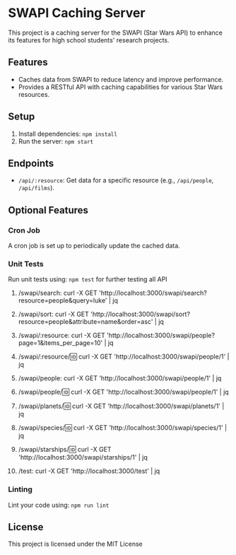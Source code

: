 # SWAPI Caching Server

This project is a caching server for the SWAPI (Star Wars API) to enhance its features for high school students' research projects.

## Features

- Caches data from SWAPI to reduce latency and improve performance.
- Provides a RESTful API with caching capabilities for various Star Wars resources.

## Setup

1. Install dependencies: `npm install`
2. Run the server: `npm start`

## Endpoints

- `/api/:resource`: Get data for a specific resource (e.g., `/api/people`, `/api/films`).

## Optional Features

### Cron Job

A cron job is set up to periodically update the cached data.

### Unit Tests

Run unit tests using: `npm test`
for further testing all API
1. /swapi/search:
curl -X GET 'http://localhost:3000/swapi/search?resource=people&query=luke' | jq

2. /swapi/sort:
curl -X GET 'http://localhost:3000/swapi/sort?resource=people&attribute=name&order=asc' | jq

3. /swapi/:resource:
curl -X GET 'http://localhost:3000/swapi/people?page=1&items_per_page=10' | jq


4. /swapi/:resource/:id:
curl -X GET 'http://localhost:3000/swapi/people/1' | jq

5. /swapi/people:
curl -X GET 'http://localhost:3000/swapi/people/1' | jq

6. /swapi/people/:id:
curl -X GET 'http://localhost:3000/swapi/people/1' | jq

7. /swapi/planets/:id:
curl -X GET 'http://localhost:3000/swapi/planets/1' | jq

8. /swapi/species/:id:
curl -X GET 'http://localhost:3000/swapi/species/1' | jq

9. /swapi/starships/:id:
curl -X GET 'http://localhost:3000/swapi/starships/1' | jq

10. /test:
curl -X GET 'http://localhost:3000/test' | jq






### Linting

Lint your code using: `npm run lint`


## License

This project is licensed under the MIT License
